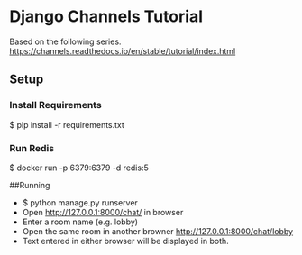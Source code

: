 # Django Channels Tutorial

Based on the following series.
https://channels.readthedocs.io/en/stable/tutorial/index.html

## Setup

### Install Requirements

$ pip install -r requirements.txt


### Run Redis

$ docker run -p 6379:6379 -d redis:5

##Running

* $ python manage.py runserver
* Open http://127.0.0.1:8000/chat/ in browser
* Enter a room name (e.g. lobby)
* Open the same room in another browner http://127.0.0.1:8000/chat/lobby
* Text entered in either browser will be displayed in both.